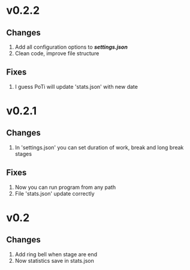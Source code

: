 # v0.2.2
## Changes
1. Add all configuration options to ***settings.json***
2. Clean code, improve file structure

## Fixes
1. I guess PoTi will update 'stats.json' with new date


# v0.2.1
## Changes
1. In 'settings.json' you can set duration of work, break and long break stages

## Fixes
1. Now you can run program from any path
2. File 'stats.json' update correctly

# v0.2
## Changes
1. Add ring bell when stage are end
2. Now statistics save in stats.json 
